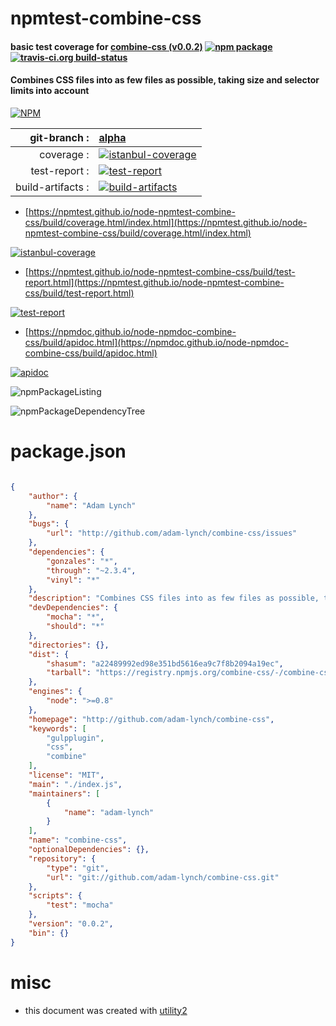 # npmtest-combine-css

#### basic test coverage for  [combine-css (v0.0.2)](http://github.com/adam-lynch/combine-css)  [![npm package](https://img.shields.io/npm/v/npmtest-combine-css.svg?style=flat-square)](https://www.npmjs.org/package/npmtest-combine-css) [![travis-ci.org build-status](https://api.travis-ci.org/npmtest/node-npmtest-combine-css.svg)](https://travis-ci.org/npmtest/node-npmtest-combine-css)

#### Combines CSS files into as few files as possible, taking size and selector limits into account

[![NPM](https://nodei.co/npm/combine-css.png?downloads=true&downloadRank=true&stars=true)](https://www.npmjs.com/package/combine-css)

| git-branch : | [alpha](https://github.com/npmtest/node-npmtest-combine-css/tree/alpha)|
|--:|:--|
| coverage : | [![istanbul-coverage](https://npmtest.github.io/node-npmtest-combine-css/build/coverage.badge.svg)](https://npmtest.github.io/node-npmtest-combine-css/build/coverage.html/index.html)|
| test-report : | [![test-report](https://npmtest.github.io/node-npmtest-combine-css/build/test-report.badge.svg)](https://npmtest.github.io/node-npmtest-combine-css/build/test-report.html)|
| build-artifacts : | [![build-artifacts](https://npmtest.github.io/node-npmtest-combine-css/glyphicons_144_folder_open.png)](https://github.com/npmtest/node-npmtest-combine-css/tree/gh-pages/build)|

- [https://npmtest.github.io/node-npmtest-combine-css/build/coverage.html/index.html](https://npmtest.github.io/node-npmtest-combine-css/build/coverage.html/index.html)

[![istanbul-coverage](https://npmtest.github.io/node-npmtest-combine-css/build/screenCapture.buildCi.browser.%252Ftmp%252Fbuild%252Fcoverage.lib.html.png)](https://npmtest.github.io/node-npmtest-combine-css/build/coverage.html/index.html)

- [https://npmtest.github.io/node-npmtest-combine-css/build/test-report.html](https://npmtest.github.io/node-npmtest-combine-css/build/test-report.html)

[![test-report](https://npmtest.github.io/node-npmtest-combine-css/build/screenCapture.buildCi.browser.%252Ftmp%252Fbuild%252Ftest-report.html.png)](https://npmtest.github.io/node-npmtest-combine-css/build/test-report.html)

- [https://npmdoc.github.io/node-npmdoc-combine-css/build/apidoc.html](https://npmdoc.github.io/node-npmdoc-combine-css/build/apidoc.html)

[![apidoc](https://npmdoc.github.io/node-npmdoc-combine-css/build/screenCapture.buildCi.browser.%252Ftmp%252Fbuild%252Fapidoc.html.png)](https://npmdoc.github.io/node-npmdoc-combine-css/build/apidoc.html)

![npmPackageListing](https://npmtest.github.io/node-npmtest-combine-css/build/screenCapture.npmPackageListing.svg)

![npmPackageDependencyTree](https://npmtest.github.io/node-npmtest-combine-css/build/screenCapture.npmPackageDependencyTree.svg)



# package.json

```json

{
    "author": {
        "name": "Adam Lynch"
    },
    "bugs": {
        "url": "http://github.com/adam-lynch/combine-css/issues"
    },
    "dependencies": {
        "gonzales": "*",
        "through": "~2.3.4",
        "vinyl": "*"
    },
    "description": "Combines CSS files into as few files as possible, taking size and selector limits into account",
    "devDependencies": {
        "mocha": "*",
        "should": "*"
    },
    "directories": {},
    "dist": {
        "shasum": "a22489992ed98e351bd5616ea9c7f8b2094a19ec",
        "tarball": "https://registry.npmjs.org/combine-css/-/combine-css-0.0.2.tgz"
    },
    "engines": {
        "node": ">=0.8"
    },
    "homepage": "http://github.com/adam-lynch/combine-css",
    "keywords": [
        "gulpplugin",
        "css",
        "combine"
    ],
    "license": "MIT",
    "main": "./index.js",
    "maintainers": [
        {
            "name": "adam-lynch"
        }
    ],
    "name": "combine-css",
    "optionalDependencies": {},
    "repository": {
        "type": "git",
        "url": "git://github.com/adam-lynch/combine-css.git"
    },
    "scripts": {
        "test": "mocha"
    },
    "version": "0.0.2",
    "bin": {}
}
```



# misc
- this document was created with [utility2](https://github.com/kaizhu256/node-utility2)
